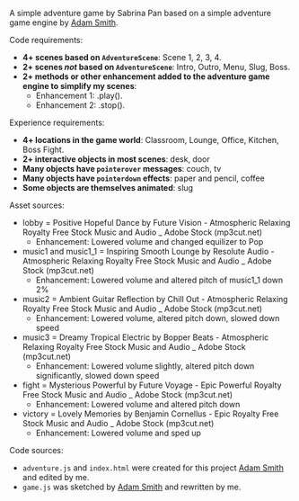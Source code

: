 A simple adventure game by Sabrina Pan based on a simple adventure game engine by [Adam Smith](https://github.com/rndmcnlly).

Code requirements:
- **4+ scenes based on `AdventureScene`**: Scene 1, 2, 3, 4.
- **2+ scenes *not* based on `AdventureScene`**: Intro, Outro, Menu, Slug, Boss.
- **2+ methods or other enhancement added to the adventure game engine to simplify my scenes**:
    - Enhancement 1: .play().
    - Enhancement 2: .stop().

Experience requirements:
- **4+ locations in the game world**: Classroom, Lounge, Office, Kitchen, Boss Fight.
- **2+ interactive objects in most scenes**: desk, door
- **Many objects have `pointerover` messages**: couch, tv
- **Many objects have `pointerdown` effects**: paper and pencil, coffee
- **Some objects are themselves animated**: slug

Asset sources:

- lobby = Positive Hopeful Dance by Future Vision - Atmospheric Relaxing Royalty Free Stock Music and Audio _ Adobe Stock (mp3cut.net)
    - Enhancement: Lowered volume and changed equilizer to Pop
- music1 and music1_1 = Inspiring Smooth Lounge by Resolute Audio - Atmospheric Relaxing Royalty Free Stock Music and Audio _ Adobe Stock (mp3cut.net)
    - Enhancement: Lowered volume and altered pitch of music1_1 down 2%
- music2 = Ambient Guitar Reflection by Chill Out - Atmospheric Relaxing Royalty Free Stock Music and Audio _ Adobe Stock (mp3cut.net)
    - Enhancement: Lowered volume, altered pitch down, slowed down speed
- music3 = Dreamy Tropical Electric by Bopper Beats - Atmospheric Relaxing Royalty Free Stock Music and Audio _ Adobe Stock (mp3cut.net)
    - Enhancement: Lowered volume slightly, altered pitch down significantly, slowed down speed
- fight = Mysterious Powerful by Future Voyage - Epic Powerful Royalty Free Stock Music and Audio _ Adobe Stock (mp3cut.net)
    - Enhancement: Lowered volume and altered pitch down
- victory = Lovely Memories by Benjamin Cornellus - Epic Royalty Free Stock Music and Audio _ Adobe Stock (mp3cut.net)
    - Enhancement: Lowered volume and sped up

Code sources:
- `adventure.js` and `index.html` were created for this project [Adam Smith](https://github.com/rndmcnlly) and edited by me.
- `game.js` was sketched by [Adam Smith](https://github.com/rndmcnlly) and rewritten by me.